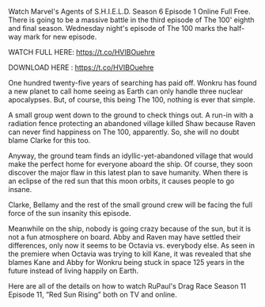 Watch Marvel's Agents of S.H.I.E.L.D. Season 6 Episode 1 Online Full Free. There is going to be a massive battle in the third episode of The 100' eighth and final season. Wednesday night's episode of The 100 marks the half-way mark for new episode.

WATCH FULL HERE: https://t.co/HVIBOuehre

DOWNLOAD HERE : https://t.co/HVIBOuehre

One hundred twenty-five years of searching has paid off. Wonkru has found a new planet to call home seeing as Earth can only handle three nuclear apocalypses. But, of course, this being The 100, nothing is ever that simple.

A small group went down to the ground to check things out. A run-in with a radiation fence protecting an abandoned village killed Shaw because Raven can never find happiness on The 100, apparently. So, she will no doubt blame Clarke for this too.

Anyway, the ground team finds an idyllic-yet-abandoned village that would make the perfect home for everyone aboard the ship. Of course, they soon discover the major flaw in this latest plan to save humanity. When there is an eclipse of the red sun that this moon orbits, it causes people to go insane.

Clarke, Bellamy and the rest of the small ground crew will be facing the full force of the sun insanity this episode.

Meanwhile on the ship, nobody is going crazy because of the sun, but it is not a fun atmosphere on board. Abby and Raven may have settled their differences, only now it seems to be Octavia vs. everybody else. As seen in the premiere when Octavia was trying to kill Kane, it was revealed that she blames Kane and Abby for Wonkru being stuck in space 125 years in the future instead of living happily on Earth.

Here are all of the details on how to watch RuPaul's Drag Race Season 11 Episode 11, ”Red Sun Rising” both on TV and online.
